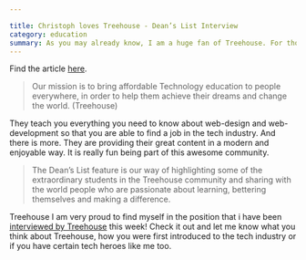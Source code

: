 ```yaml
---

title: Christoph loves Treehouse - Dean’s List Interview
category: education
summary: As you may already know, I am a huge fan of Treehouse. For those of you who haven't heard about them, Treehouse is a coding learn-platform by Ryan Carson and a lot of other great people. I am honored to got the chance to share some of my experiences on their blog.
---
```


Find the article [here](http://blog.teamtreehouse.com/deans-list-christoph-rumpel).

<blockquote>Our mission is to bring affordable Technology education to people everywhere, in order to help them achieve their dreams and change the world. (Treehouse)</blockquote>

They teach you everything you need to know about web-design and web-development so that you are able to find a job in the tech industry.
And there is more. They are providing their great content in a modern and enjoyable way. It is really fun being part of this awesome community.
<blockquote>The Dean’s List feature is our way of highlighting some of the extraordinary students in the Treehouse community and sharing with the world people who are passionate about learning, bettering themselves and making a difference.</blockquote>
<p class="quote-author">Treehouse
I am very proud to find myself in the position that i have been<a title="Treehouse Deans List - Christoph Rumpel" href="http://blog.teamtreehouse.com/deans-list-christoph-rumpel" target="_blank"> interviewed by Treehouse</a> this week! Check it out and let me know what you think about Treehouse, how you were first introduced to the tech industry or if you have certain tech heroes like me too.
